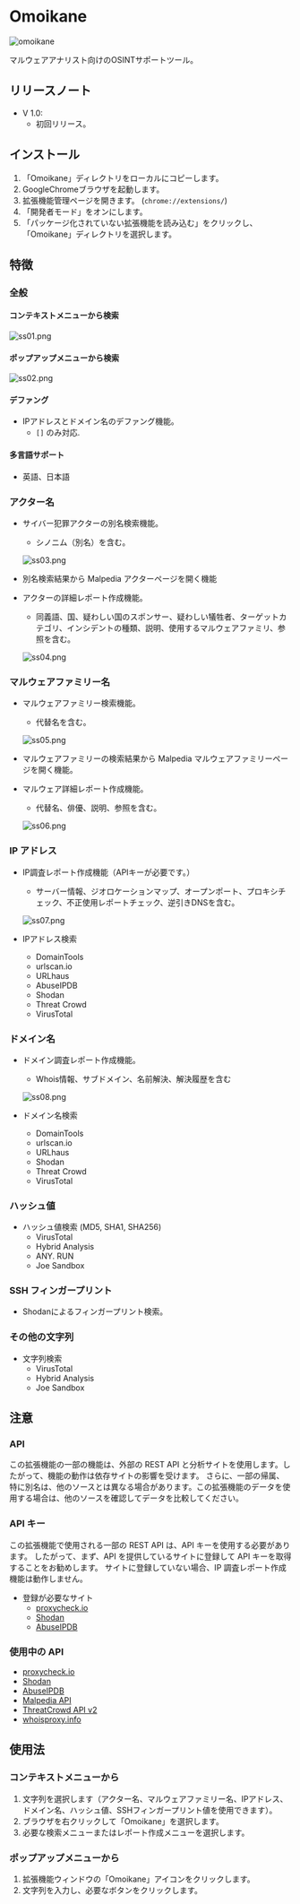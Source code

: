 # Omoikane

![omoikane](./img/banner.png)

マルウェアアナリスト向けのOSINTサポートツール。

## リリースノート

* V 1.0:
  * 初回リリース。

## インストール

1. 「Omoikane」ディレクトリをローカルにコピーします。
2. GoogleChromeブラウザを起動します。
3. 拡張機能管理ページを開きます。 (`chrome://extensions/`)
4. 「開発者モード」をオンにします。
5. 「パッケージ化されていない拡張機能を読み込む」をクリックし、「Omoikane」ディレクトリを選択します。

## 特徴

### 全般

#### コンテキストメニューから検索

  ![ss01.png](./img/ss01.png)

#### ポップアップメニューから検索

  ![ss02.png](./img/ss02.png)

#### デファング

* IPアドレスとドメイン名のデファング機能。
  * `[]` のみ対応.

#### 多言語サポート

* 英語、日本語

### アクター名

* サイバー犯罪アクターの別名検索機能。
  * シノニム（別名）を含む。

  ![ss03.png](./img/ss03.png)

* 別名検索結果から Malpedia アクターページを開く機能
* アクターの詳細レポート作成機能。
  * 同義語、国、疑わしい国のスポンサー、疑わしい犠牲者、ターゲットカテゴリ、インシデントの種類、説明、使用するマルウェアファミリ、参照を含む。

  ![ss04.png](./img/ss04.png)

### マルウェアファミリー名

* マルウェアファミリー検索機能。
  * 代替名を含む。

  ![ss05.png](./img/ss05.png)

* マルウェアファミリーの検索結果から Malpedia マルウェアファミリーページを開く機能。
* マルウェア詳細レポート作成機能。
  * 代替名、俳優、説明、参照を含む。

  ![ss06.png](./img/ss06.png)

### IP アドレス

* IP調査レポート作成機能（APIキーが必要です。）
  * サーバー情報、ジオロケーションマップ、オープンポート、プロキシチェック、不正使用レポートチェック、逆引きDNSを含む。

  ![ss07.png](./img/ss07.png)

* IPアドレス検索
  * DomainTools
  * urlscan.io
  * URLhaus
  * AbuseIPDB
  * Shodan
  * Threat Crowd
  * VirusTotal

### ドメイン名

* ドメイン調査レポート作成機能。
  * Whois情報、サブドメイン、名前解決、解決履歴を含む

  ![ss08.png](./img/ss08.png)

* ドメイン名検索
  * DomainTools
  * urlscan.io
  * URLhaus
  * Shodan
  * Threat Crowd
  * VirusTotal

### ハッシュ値

* ハッシュ値検索 (MD5, SHA1, SHA256)
  * VirusTotal
  * Hybrid Analysis
  * ANY. RUN
  * Joe Sandbox

### SSH フィンガープリント

* Shodanによるフィンガープリント検索。

### その他の文字列

* 文字列検索
  * VirusTotal
  * Hybrid Analysis
  * Joe Sandbox

## 注意

### API

この拡張機能の一部の機能は、外部の REST API と分析サイトを使用します。したがって、機能の動作は依存サイトの影響を受けます。
さらに、一部の帰属、特に別名は、他のソースとは異なる場合があります。この拡張機能のデータを使用する場合は、他のソースを確認してデータを比較してください。

### API キー

この拡張機能で使用される一部の REST API は、API キーを使用する必要があります。
したがって、まず、API を提供しているサイトに登録して API キーを取得することをお勧めします。
サイトに登録していない場合、IP 調査レポート作成機能は動作しません。

* 登録が必要なサイト
  * [proxycheck.io](https://proxycheck.io/api/)
  * [Shodan](https://developer.shodan.io/api)
  * [AbuseIPDB](https://docs.abuseipdb.com/#introduction)

### 使用中の API

* [proxycheck.io](https://proxycheck.io/api/)
* [Shodan](https://developer.shodan.io/api)
* [AbuseIPDB](https://docs.abuseipdb.com/#introduction)
* [Malpedia API](https://malpedia.caad.fkie.fraunhofer.de/usage/api)
* [ThreatCrowd API v2](https://github.com/AlienVault-OTX/ApiV2)
* [whoisproxy.info](https://chanshige.hatenablog.com/entry/2019/02/16/184907)

## 使用法

### コンテキストメニューから

1. 文字列を選択します（アクター名、マルウェアファミリー名、IPアドレス、ドメイン名、ハッシュ値、SSHフィンガープリント値を使用できます）。
2. ブラウザを右クリックして「Omoikane」を選択します。
3. 必要な検索メニューまたはレポート作成メニューを選択します。

### ポップアップメニューから

1. 拡張機能ウィンドウの「Omoikane」アイコンをクリックします。
2. 文字列を入力し、必要なボタンをクリックします。
